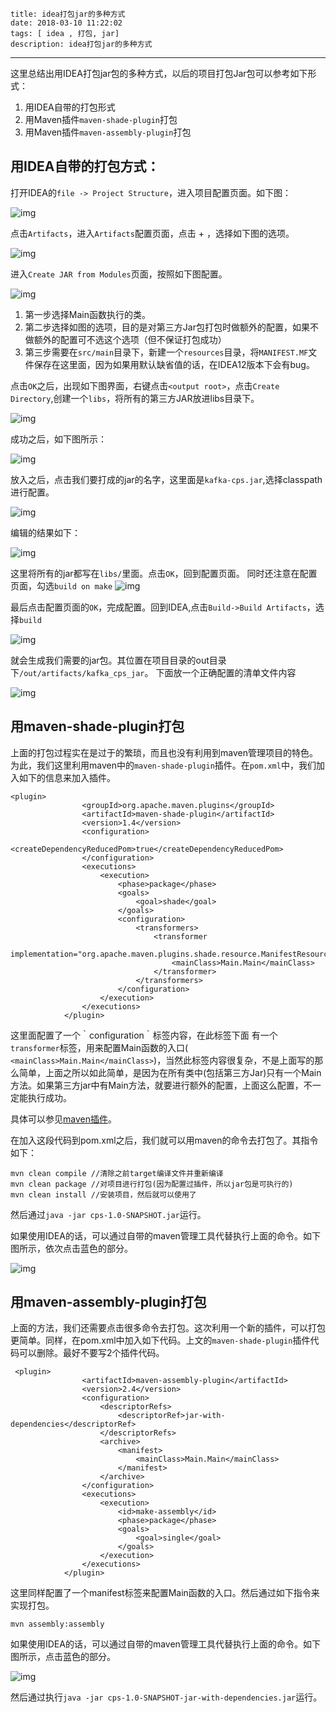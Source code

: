     title: idea打包jar的多种方式
    date: 2018-03-10 11:22:02
    tags: [ idea , 打包, jar]
    description: idea打包jar的多种方式
---

这里总结出用IDEA打包jar包的多种方式，以后的项目打包Jar包可以参考如下形式：

1. 用IDEA自带的打包形式
2. 用Maven插件`maven-shade-plugin`打包
3. 用Maven插件`maven-assembly-plugin`打包

## 用IDEA自带的打包方式：

打开IDEA的`file -> Project Structure`，进入项目配置页面。如下图：

![img](http://ww1.sinaimg.cn/mw690/876975d1gy1fd44rhqnebj20cs09u3zb)

点击`Artifacts`，进入`Artifacts`配置页面，点击 + ，选择如下图的选项。

![img](http://ww1.sinaimg.cn/mw690/876975d1gy1fd44sbclg4j20r203q751)

进入`Create JAR from Modules`页面，按照如下图配置。

![img](http://ww1.sinaimg.cn/mw690/876975d1gy1fd44u9q66lj20ry0h2q5h)

1. 第一步选择Main函数执行的类。
2. 第二步选择如图的选项，目的是对第三方Jar包打包时做额外的配置，如果不做额外的配置可不选这个选项（但不保证打包成功）
3. 第三步需要在`src/main`目录下，新建一个`resources`目录，将`MANIFEST.MF`文件保存在这里面，因为如果用默认缺省值的话，在IDEA12版本下会有bug。

点击`OK`之后，出现如下图界面，右键点击`<output root>`，点击`Create Directory`,创建一个`libs`，将所有的第三方JAR放进libs目录下。

![img](https://images2015.cnblogs.com/blog/859903/201611/859903-20161106231227721-1478003438.jpg)

成功之后，如下图所示：

![img](https://images2015.cnblogs.com/blog/859903/201611/859903-20161106231236580-942760848.jpg)

放入之后，点击我们要打成的jar的名字，这里面是`kafka-cps.jar`,选择classpath进行配置。

![img](http://ww1.sinaimg.cn/mw690/876975d1gy1fd44uz58fhj20pc0kwta6)

编辑的结果如下：

![img](https://images2015.cnblogs.com/blog/859903/201611/859903-20161106231303283-1137200428.jpg)

这里将所有的jar都写在`libs/`里面。点击`OK`，回到配置页面。
同时还注意在配置页面，勾选`build on make`
![img](https://images2015.cnblogs.com/blog/859903/201611/859903-20161106231314018-1374718013.jpg)

最后点击配置页面的`OK`，完成配置。回到IDEA,点击`Build->Build Artifacts`，选择`build`

![img](https://images2015.cnblogs.com/blog/859903/201611/859903-20161106231325736-1511593122.jpg)

就会生成我们需要的jar包。其位置在项目目录的out目录下`/out/artifacts/kafka_cps_jar`。
下面放一个正确配置的清单文件内容

![img](https://images2015.cnblogs.com/blog/859903/201611/859903-20161106231336815-1976168938.jpg)

## 用maven-shade-plugin打包

上面的打包过程实在是过于的繁琐，而且也没有利用到maven管理项目的特色。为此，我们这里利用maven中的`maven-shade-plugin`插件。在`pom.xml`中，我们加入如下的信息来加入插件。

```
<plugin>
                <groupId>org.apache.maven.plugins</groupId>
                <artifactId>maven-shade-plugin</artifactId>
                <version>1.4</version>
                <configuration>
                    <createDependencyReducedPom>true</createDependencyReducedPom>
                </configuration>
                <executions>
                    <execution>
                        <phase>package</phase>
                        <goals>
                            <goal>shade</goal>
                        </goals>
                        <configuration>
                            <transformers>
                                <transformer
                                        implementation="org.apache.maven.plugins.shade.resource.ManifestResourceTransformer">
                                    <mainClass>Main.Main</mainClass>
                                </transformer>
                            </transformers>
                        </configuration>
                    </execution>
                </executions>
            </plugin>
```

这里面配置了一个｀configuration｀标签内容，在此标签下面 有一个`transformer`标签，用来配置Main函数的入口( `<mainClass>Main.Main</mainClass>`)，当然此标签内容很复杂，不是上面写的那么简单，上面之所以如此简单，是因为在所有类中(包括第三方Jar)只有一个Main方法。如果第三方jar中有Main方法，就要进行额外的配置，上面这么配置，不一定能执行成功。

具体可以参见[maven插件](http://blog.csdn.net/defonds/article/details/43233131)。

在加入这段代码到pom.xml之后，我们就可以用maven的命令去打包了。其指令如下：

```
mvn clean compile //清除之前target编译文件并重新编译
mvn clean package //对项目进行打包(因为配置过插件，所以jar包是可执行的)
mvn clean install //安装项目，然后就可以使用了
```

然后通过`java -jar cps-1.0-SNAPSHOT.jar`运行。

如果使用IDEA的话，可以通过自带的maven管理工具代替执行上面的命令。如下图所示，依次点击蓝色的部分。

![img](https://images2015.cnblogs.com/blog/859903/201611/859903-20161106231430096-1601918493.jpg)

## 用maven-assembly-plugin打包

上面的方法，我们还需要点击很多命令去打包。这次利用一个新的插件，可以打包更简单。同样，在pom.xml中加入如下代码。上文的`maven-shade-plugin`插件代码可以删除。最好不要写2个插件代码。

```
 <plugin>
                <artifactId>maven-assembly-plugin</artifactId>
                <version>2.4</version>
                <configuration>
                    <descriptorRefs>
                        <descriptorRef>jar-with-dependencies</descriptorRef>
                    </descriptorRefs>
                    <archive>
                        <manifest>
                            <mainClass>Main.Main</mainClass>
                        </manifest>
                    </archive>
                </configuration>
                <executions>
                    <execution>
                        <id>make-assembly</id>
                        <phase>package</phase>
                        <goals>
                            <goal>single</goal>
                        </goals>
                    </execution>
                </executions>
            </plugin>
```

这里同样配置了一个manifest标签来配置Main函数的入口。然后通过如下指令来实现打包。

```
mvn assembly:assembly
```

如果使用IDEA的话，可以通过自带的maven管理工具代替执行上面的命令。如下图所示，点击蓝色的部分。

![img](https://images2015.cnblogs.com/blog/859903/201611/859903-20161106231602674-150734166.jpg)

然后通过执行`java -jar cps-1.0-SNAPSHOT-jar-with-dependencies.jar`运行。